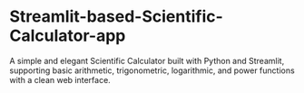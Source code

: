 # Streamlit-based-Scientific-Calculator-app
A simple and elegant Scientific Calculator built with Python and Streamlit, supporting basic arithmetic, trigonometric, logarithmic, and power functions with a clean web interface.
